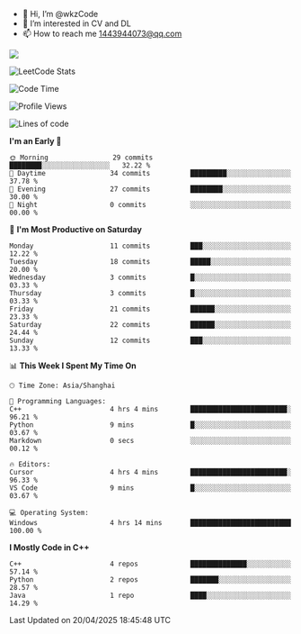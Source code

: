 - 👋 Hi, I’m @wkzCode
- 👀 I’m interested in CV and DL
- 📫 How to reach me 1443944073@qq.com  
<a href="https://github.com/anuraghazra/github-readme-stats">
  <img align="center" src="https://github-readme-stats.vercel.app/api?username=wkzCode&show_icons=true" />
</a>  

![LeetCode Stats](https://leetcard.jacoblin.cool/wkzCode?theme=wtf&font=Tajawal&ext=activity&site=cn)

<!---
[![Anurag's GitHub stats](https://github-readme-stats.vercel.app/api?username=wkzCode&show_icons=true)](https://github.com/anuraghazra/github-readme-stats)
[![Top Langs](https://github-readme-stats.vercel.app/api/top-langs/?username=wkzCode)](https://github.com/anuraghazra/github-readme-stats)
<!--START_SECTION:waka-->
![Code Time](http://img.shields.io/badge/Code%20Time-19%20hrs%2024%20mins-blue)

![Profile Views](http://img.shields.io/badge/Profile%20Views-0-blue)

![Lines of code](https://img.shields.io/badge/From%20Hello%20World%20I%27ve%20Written-7.9%20thousand%20lines%20of%20code-blue)

**I'm an Early 🐤** 

```text
🌞 Morning                29 commits          ████████░░░░░░░░░░░░░░░░░   32.22 % 
🌆 Daytime                34 commits          █████████░░░░░░░░░░░░░░░░   37.78 % 
🌃 Evening                27 commits          ████████░░░░░░░░░░░░░░░░░   30.00 % 
🌙 Night                  0 commits           ░░░░░░░░░░░░░░░░░░░░░░░░░   00.00 % 
```
📅 **I'm Most Productive on Saturday** 

```text
Monday                   11 commits          ███░░░░░░░░░░░░░░░░░░░░░░   12.22 % 
Tuesday                  18 commits          █████░░░░░░░░░░░░░░░░░░░░   20.00 % 
Wednesday                3 commits           █░░░░░░░░░░░░░░░░░░░░░░░░   03.33 % 
Thursday                 3 commits           █░░░░░░░░░░░░░░░░░░░░░░░░   03.33 % 
Friday                   21 commits          ██████░░░░░░░░░░░░░░░░░░░   23.33 % 
Saturday                 22 commits          ██████░░░░░░░░░░░░░░░░░░░   24.44 % 
Sunday                   12 commits          ███░░░░░░░░░░░░░░░░░░░░░░   13.33 % 
```


📊 **This Week I Spent My Time On** 

```text
🕑︎ Time Zone: Asia/Shanghai

💬 Programming Languages: 
C++                      4 hrs 4 mins        ████████████████████████░   96.21 % 
Python                   9 mins              █░░░░░░░░░░░░░░░░░░░░░░░░   03.67 % 
Markdown                 0 secs              ░░░░░░░░░░░░░░░░░░░░░░░░░   00.12 % 

🔥 Editors: 
Cursor                   4 hrs 4 mins        ████████████████████████░   96.33 % 
VS Code                  9 mins              █░░░░░░░░░░░░░░░░░░░░░░░░   03.67 % 

💻 Operating System: 
Windows                  4 hrs 14 mins       █████████████████████████   100.00 % 
```

**I Mostly Code in C++** 

```text
C++                      4 repos             ██████████████░░░░░░░░░░░   57.14 % 
Python                   2 repos             ███████░░░░░░░░░░░░░░░░░░   28.57 % 
Java                     1 repo              ████░░░░░░░░░░░░░░░░░░░░░   14.29 % 
```




 Last Updated on 20/04/2025 18:45:48 UTC
<!--END_SECTION:waka-->
<!---
wkzCode/wkzCode is a ✨ special ✨ repository because its `README.md` (this file) appears on your GitHub profile.
You can click the Preview link to take a look at your changes.
--->
